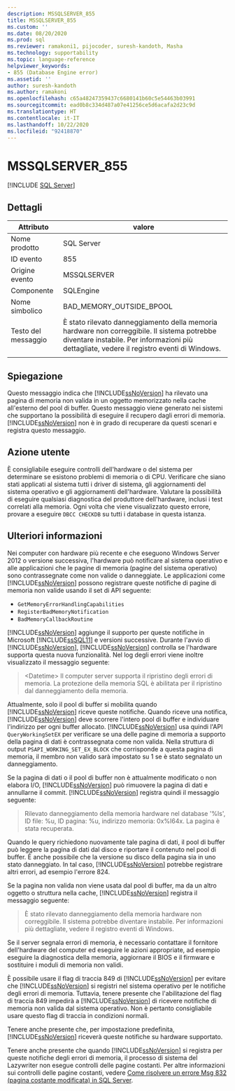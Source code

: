 ```yaml
---
description: MSSQLSERVER_855
title: MSSQLSERVER_855
ms.custom: ''
ms.date: 08/20/2020
ms.prod: sql
ms.reviewer: ramakoni1, pijocoder, suresh-kandoth, Masha
ms.technology: supportability
ms.topic: language-reference
helpviewer_keywords:
- 855 (Database Engine error)
ms.assetid: ''
author: suresh-kandoth
ms.author: ramakoni
ms.openlocfilehash: c65a48247359437c6680141b60c5e54463b03991
ms.sourcegitcommit: ead0b8c334d487a07e41256ce5d6acafa2d23c9d
ms.translationtype: HT
ms.contentlocale: it-IT
ms.lasthandoff: 10/22/2020
ms.locfileid: "92418870"
---
```

# <a name="mssqlserver_855"></a>MSSQLSERVER_855
 [!INCLUDE [SQL Server](../../includes/applies-to-version/sqlserver.md)]

## <a name="details"></a>Dettagli

|Attributo|valore|
|---|---|
|Nome prodotto|SQL Server|
|ID evento|855|
|Origine evento|MSSQLSERVER|
|Componente|SQLEngine|
|Nome simbolico|BAD_MEMORY_OUTSIDE_BPOOL|
|Testo del messaggio|È stato rilevato danneggiamento della memoria hardware non correggibile. Il sistema potrebbe diventare instabile. Per informazioni più dettagliate, vedere il registro eventi di Windows.|
||

## <a name="explanation"></a>Spiegazione

Questo messaggio indica che [!INCLUDE[ssNoVersion](../../includes/ssnoversion-md.md)] ha rilevato una pagina di memoria non valida in un oggetto memorizzato nella cache all'esterno del pool di buffer. Questo messaggio viene generato nei sistemi che supportano la possibilità di eseguire il recupero dagli errori di memoria. [!INCLUDE[ssNoVersion](../../includes/ssnoversion-md.md)] non è in grado di recuperare da questi scenari e registra questo messaggio.

## <a name="user-action"></a>Azione utente

È consigliabile eseguire controlli dell'hardware o del sistema per determinare se esistono problemi di memoria o di CPU. Verificare che siano stati applicati al sistema tutti i driver di sistema, gli aggiornamenti del sistema operativo e gli aggiornamenti dell'hardware. Valutare la possibilità di eseguire qualsiasi diagnostica del produttore dell'hardware, inclusi i test correlati alla memoria. Ogni volta che viene visualizzato questo errore, provare a eseguire `DBCC CHECKDB` su tutti i database in questa istanza.

## <a name="more-information"></a>Ulteriori informazioni

Nei computer con hardware più recente e che eseguono Windows Server 2012 o versione successiva, l'hardware può notificare al sistema operativo e alle applicazioni che le pagine di memoria (pagine del sistema operativo) sono contrassegnate come non valide o danneggiate. Le applicazioni come [!INCLUDE[ssNoVersion](../../includes/ssnoversion-md.md)] possono registrare queste notifiche di pagine di memoria non valide usando il set di API seguente:

- `GetMemoryErrorHandlingCapabilities`
- `RegisterBadMemoryNotification`
- `BadMemoryCallbackRoutine`

[!INCLUDE[ssNoVersion](../../includes/ssnoversion-md.md)] aggiunge il supporto per queste notifiche in Microsoft [!INCLUDE[ssSQL11](../../includes/sssql11-md.md)] e versioni successive. Durante l'avvio di [!INCLUDE[ssNoVersion](../../includes/ssnoversion-md.md)], [!INCLUDE[ssNoVersion](../../includes/ssnoversion-md.md)] controlla se l'hardware supporta questa nuova funzionalità. Nel log degli errori viene inoltre visualizzato il messaggio seguente:

> \<Datetime> Il computer server supporta il ripristino degli errori di memoria. La protezione della memoria SQL è abilitata per il ripristino dal danneggiamento della memoria.

Attualmente, solo il pool di buffer si mobilita quando [!INCLUDE[ssNoVersion](../../includes/ssnoversion-md.md)] riceve queste notifiche. Quando riceve una notifica, [!INCLUDE[ssNoVersion](../../includes/ssnoversion-md.md)] deve scorrere l'intero pool di buffer e individuare l'indirizzo per ogni buffer allocato. [!INCLUDE[ssNoVersion](../../includes/ssnoversion-md.md)] usa quindi l'API `QueryWorkingSetEX` per verificare se una delle pagine di memoria a supporto della pagina di dati è contrassegnata come non valida. Nella struttura di output `PSAPI_WORKING_SET_EX_BLOCK` che corrisponde a questa pagina di memoria, il membro non valido sarà impostato su 1 se è stato segnalato un danneggiamento.

Se la pagina di dati o il pool di buffer non è attualmente modificato o non elabora I/O, [!INCLUDE[ssNoVersion](../../includes/ssnoversion-md.md)] può rimuovere la pagina di dati e annullarne il commit. [!INCLUDE[ssNoVersion](../../includes/ssnoversion-md.md)] registra quindi il messaggio seguente:

> Rilevato danneggiamento della memoria hardware nel database '%ls', ID file: %u, ID pagina: %u, indirizzo memoria: 0x%I64x. La pagina è stata recuperata.

Quando le query richiedono nuovamente tale pagina di dati, il pool di buffer può leggere la pagina di dati dal disco e riportare il contenuto nel pool di buffer. È anche possibile che la versione su disco della pagina sia in uno stato danneggiato. In tal caso, [!INCLUDE[ssNoVersion](../../includes/ssnoversion-md.md)] potrebbe registrare altri errori, ad esempio l'errore 824.

Se la pagina non valida non viene usata dal pool di buffer, ma da un altro oggetto o struttura nella cache, [!INCLUDE[ssNoVersion](../../includes/ssnoversion-md.md)] registra il messaggio seguente:

> È stato rilevato danneggiamento della memoria hardware non correggibile. Il sistema potrebbe diventare instabile. Per informazioni più dettagliate, vedere il registro eventi di Windows.

Se il server segnala errori di memoria, è necessario contattare il fornitore dell'hardware del computer ed eseguire le azioni appropriate, ad esempio eseguire la diagnostica della memoria, aggiornare il BIOS e il firmware e sostituire i moduli di memoria non validi.

È possibile usare il flag di traccia 849 di [!INCLUDE[ssNoVersion](../../includes/ssnoversion-md.md)] per evitare che [!INCLUDE[ssNoVersion](../../includes/ssnoversion-md.md)] si registri nel sistema operativo per le notifiche degli errori di memoria. Tuttavia, tenere presente che l'abilitazione del flag di traccia 849 impedirà a [!INCLUDE[ssNoVersion](../../includes/ssnoversion-md.md)] di ricevere notifiche di memoria non valida dal sistema operativo. Non è pertanto consigliabile usare questo flag di traccia in condizioni normali.

Tenere anche presente che, per impostazione predefinita, [!INCLUDE[ssNoVersion](../../includes/ssnoversion-md.md)] riceverà queste notifiche su hardware supportato.

Tenere anche presente che quando [!INCLUDE[ssNoVersion](../../includes/ssnoversion-md.md)] si registra per queste notifiche degli errori di memoria, il processo di sistema del Lazywriter non esegue controlli delle pagine costanti. Per altre informazioni sui controlli delle pagine costanti, vedere [Come risolvere un errore Msg 832 (pagina costante modificata) in SQL Server](https://support.microsoft.com/help/2015759).
